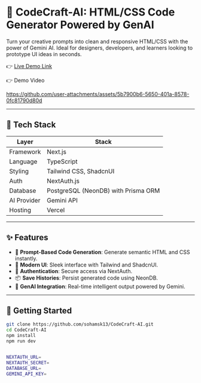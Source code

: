 # 🎨 CodeCraft-AI: HTML/CSS Code Generator Powered by GenAI

Turn your creative prompts into clean and responsive HTML/CSS with the power of Gemini AI. Ideal for designers, developers, and learners looking to prototype UI ideas in seconds.

👉 [Live Demo Link](https://code-craft-ai-peach.vercel.app/)  


👉 Demo Video

https://github.com/user-attachments/assets/5b7900b6-5650-401a-8578-0fc81790d80d

---

## 🧰 Tech Stack

| Layer        | Stack                                    |
|--------------|------------------------------------------|
| Framework    | Next.js                                  |
| Language     | TypeScript                               |
| Styling      | Tailwind CSS, ShadcnUI                   |
| Auth         | NextAuth.js                              |
| Database     | PostgreSQL (NeonDB) with Prisma ORM      |
| AI Provider  | Gemini API                               |
| Hosting      | Vercel                                    |

---

## ✨ Features

- 🔮 **Prompt-Based Code Generation**: Generate semantic HTML and CSS instantly.
- 🎨 **Modern UI**: Sleek interface with Tailwind and ShadcnUI.
- 🔐 **Authentication**: Secure access via NextAuth.
- 📦 **Save Histories**: Persist generated code using NeonDB.
- 🧠 **GenAI Integration**: Real-time intelligent output powered by Gemini.

---

## 🚀 Getting Started

```bash
git clone https://github.com/sohamsk13/CodeCraft-AI.git
cd CodeCraft-AI
npm install
npm run dev


NEXTAUTH_URL=
NEXTAUTH_SECRET=
DATABASE_URL=
GEMINI_API_KEY=

